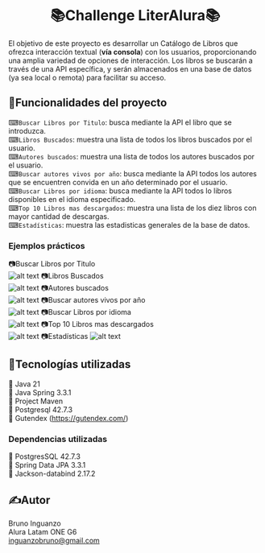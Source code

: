<h1 align="center">📚Challenge LiterAlura📚</h1>

El objetivo de este proyecto es desarrollar un Catálogo de Libros que ofrezca interacción textual (**vía consola**) con los usuarios, proporcionando una amplia variedad de opciones de interacción. Los libros se buscarán a través de una API específica, y serán almacenados en una base de datos (ya sea local o remota) para facilitar su acceso.

## <h2>🔨Funcionalidades del proyecto </h2>  

⌨`Buscar Libros por Titulo`: busca mediante la API el libro que se introduzca.  
⌨`Libros Buscados`: muestra una lista de todos los libros buscados por el usuario.  
⌨`Autores buscados`: muestra una lista de todos los autores buscados por el usuario.  
⌨`Buscar autores vivos por año`: busca mediante la API todos los autores que se encuentren convida en un año determinado por el usuario.  
⌨`Buscar Libros por idioma`: busca mediante la API todos lo libros disponibles en el idioma especificado.  
⌨`Top 10 Libros mas descargados`: muestra una lista de los diez libros con mayor cantidad de descargas.  
⌨`Estadísticas`: muestra las estadisticas generales de la base de datos.  

<h3>Ejemplos prácticos</h3>

 📷Buscar Libros por Titulo  
  ![alt text]()
📷Libros Buscados  
  ![alt text]()
📷Autores buscados  
  ![alt text]()
📷Buscar autores vivos por año  
  ![alt text]()
📷Buscar Libros por idioma  
  ![alt text]()
📷Top 10 Libros mas descargados  
  ![alt text]()
📷Estadísticas
![alt text]()

## <h2>🧰Tecnologías utilizadas</h2>  

📌 Java 21  
📌 Java Spring 3.3.1  
📌 Project Maven  
📌 Postgresql 42.7.3  
📌 Gutendex (https://gutendex.com/)  

<h3>Dependencias utilizadas</h3>

📌 PostgresSQL 42.7.3  
📌 Spring Data JPA 3.3.1  
📌 Jackson-databind 2.17.2

## <h2>✍Autor</h2>

Bruno Inguanzo  
Alura Latam ONE G6  
inguanzobruno@gmail.com  
